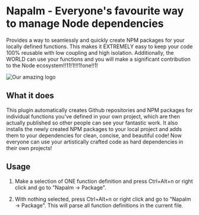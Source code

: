 # Napalm - Everyone's favourite way to manage Node dependencies

Provides a way to seamlessly and quickly create NPM packages for your locally defined functions. This makes it EXTREMELY easy to keep your code 100% reusable with low coupling and high isolation. Additionally, the WORLD can use your functions and you will make a significant contribution to the Node ecosystem!!11!1!!!1!one!!1!

![Our amazing logo](https://f.cloud.github.com/assets/69169/2290250/c35d867a-a017-11e3-86be-cd7c5bf3ff9b.gif)

## What it does

This plugin automatically creates Github repositories and NPM packages for individual functions you've defined in your own project, which are then actually published so other people can see your fantastic work. It also installs the newly created NPM packages to your local project and adds them to your dependencies for clean, concise, and beautiful code! Now everyone can use your artistically crafted code as hard dependencies in their own projects!

## Usage

1. Make a selection of ONE function definition and press Ctrl+Alt+n or right click and go to "Napalm -> Package".

2. With nothing selected, press Ctrl+Alt+n or right click and go to "Napalm -> Package". This will parse all function definitions in the current file.
